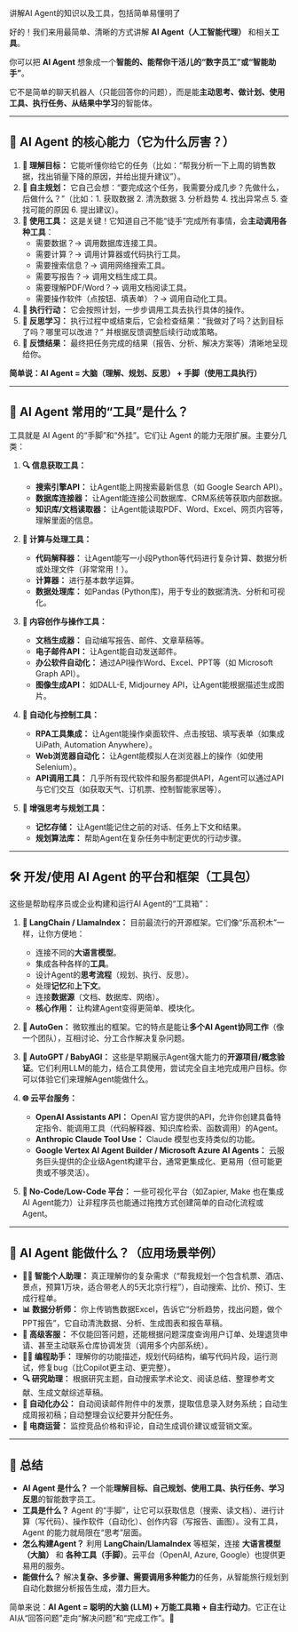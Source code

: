 讲解AI Agent的知识以及工具，包括简单易懂明了

好的！我们来用最简单、清晰的方式讲解 **AI Agent（人工智能代理）** 和相关**工具**。

你可以把 **AI Agent** 想象成一个**智能的、能帮你干活儿的“数字员工”或“智能助手”**。

它不是简单的聊天机器人（只能回答你的问题），而是能**主动思考、做计划、使用工具、执行任务、从结果中学习**的智能体。

---

## 🔑 AI Agent 的核心能力（它为什么厉害？）

1.  **🤔 理解目标：** 它能听懂你给它的任务（比如：“帮我分析一下上周的销售数据，找出销量下降的原因，并给出提升建议”）。
2.  **🧠 自主规划：** 它自己会想：“要完成这个任务，我需要分成几步？先做什么，后做什么？”（比如：1. 获取数据 2. 清洗数据 3. 分析趋势 4. 找出异常点 5. 查找可能的原因 6. 提出建议）。
3.  **🔧 使用工具：** 这是关键！它知道自己不能“徒手”完成所有事情，会**主动调用各种工具**：
    *   需要数据？→ 调用数据库连接工具。
    *   需要计算？→ 调用计算器或代码执行工具。
    *   需要搜索信息？→ 调用网络搜索工具。
    *   需要写报告？→ 调用文档生成工具。
    *   需要理解PDF/Word？→ 调用文档阅读工具。
    *   需要操作软件（点按钮、填表单）？→ 调用自动化工具。
4.  **🏃 执行行动：** 它会按照计划，一步步调用工具去执行具体的操作。
5.  **🔄 反思学习：** 执行过程中或结束后，它会检查结果：“我做对了吗？达到目标了吗？哪里可以改进？” 并根据反馈调整后续行动或策略。
6.  **📢 反馈结果：** 最终把任务完成的结果（报告、分析、解决方案等）清晰地呈现给你。

**简单说：AI Agent = 大脑（理解、规划、反思） + 手脚（使用工具执行）**

---

## 🧰 AI Agent 常用的“工具”是什么？

工具就是 AI Agent 的“手脚”和“外挂”。它们让 Agent 的能力无限扩展。主要分几类：

1.  **🔍 信息获取工具：**
    *   **搜索引擎API：** 让Agent能上网搜索最新信息（如 Google Search API）。
    *   **数据库连接器：** 让Agent能连接公司数据库、CRM系统等获取内部数据。
    *   **知识库/文档读取器：** 让Agent能读取PDF、Word、Excel、网页内容等，理解里面的信息。

2.  **🧮 计算与处理工具：**
    *   **代码解释器：** 让Agent能写一小段Python等代码进行复杂计算、数据分析或处理文件（非常常用！）。
    *   **计算器：** 进行基本数学运算。
    *   **数据处理库：** 如Pandas (Python库)，用于专业的数据清洗、分析和可视化。

3.  **📝 内容创作与操作工具：**
    *   **文档生成器：** 自动编写报告、邮件、文章草稿等。
    *   **电子邮件API：** 让Agent能自动发送邮件。
    *   **办公软件自动化：** 通过API操作Word、Excel、PPT等（如 Microsoft Graph API）。
    *   **图像生成API：** 如DALL-E, Midjourney API，让Agent能根据描述生成图片。

4.  **🤖 自动化与控制工具：**
    *   **RPA工具集成：** 让Agent能操作桌面软件、点击按钮、填写表单（如集成UiPath, Automation Anywhere）。
    *   **Web浏览器自动化：** 让Agent能模拟人在浏览器上的操作（如使用Selenium）。
    *   **API调用工具：** 几乎所有现代软件和服务都提供API，Agent可以通过API与它们交互（如获取天气、订机票、控制智能家居等）。

5.  **🧠 增强思考与规划工具：**
    *   **记忆存储：** 让Agent能记住之前的对话、任务上下文和结果。
    *   **规划算法库：** 帮助Agent在复杂任务中制定更优的行动步骤。

---

## 🛠️ 开发/使用 AI Agent 的平台和框架（工具包）

这些是帮助程序员或企业构建和运行AI Agent的“工具箱”：

1.  **🤖 LangChain / LlamaIndex：** 目前最流行的开源框架。它们像“乐高积木”一样，让你方便地：
    *   连接不同的**大语言模型**。
    *   集成各种各样的**工具**。
    *   设计Agent的**思考流程**（规划、执行、反思）。
    *   处理**记忆**和**上下文**。
    *   连接**数据源**（文档、数据库、网络）。
    *   **核心作用：** 让构建Agent变得更简单、模块化。

2.  **🧪 AutoGen：** 微软推出的框架。它的特点是能让**多个AI Agent协同工作**（像一个团队），互相讨论、分工合作解决复杂问题。

3.  **🤯 AutoGPT / BabyAGI：** 这些是早期展示Agent强大能力的**开源项目/概念验证**。它们利用LLM的能力，结合工具使用，尝试完全自主地完成用户目标。你可以体验它们来理解Agent能做什么。

4.  **🌐 云平台服务：**
    *   **OpenAI Assistants API：** OpenAI 官方提供的API，允许你创建具备特定指令、能调用工具（代码解释器、知识库检索、函数调用）的Agent。
    *   **Anthropic Claude Tool Use：** Claude 模型也支持类似的功能。
    *   **Google Vertex AI Agent Builder / Microsoft Azure AI Agents：** 云服务巨头提供的企业级Agent构建平台，通常更集成化、更易用（但可能更贵或不够灵活）。

5.  **🧩 No-Code/Low-Code 平台：** 一些可视化平台（如Zapier, Make 也在集成AI Agent能力）让非程序员也能通过拖拽方式创建简单的自动化流程或Agent。

---

## 🌟 AI Agent 能做什么？（应用场景举例）

*   **👩‍💼 智能个人助理：** 真正理解你的复杂需求（“帮我规划一个包含机票、酒店、景点，预算1万块，适合带老人的5天北京行程”），自动搜索、比价、预订、生成行程单。
*   **📊 数据分析师：** 你上传销售数据Excel，告诉它“分析趋势，找出问题，做个PPT报告”，它自动清洗数据、分析、生成图表和报告草稿。
*   **💬 高级客服：** 不仅能回答问题，还能根据问题深度查询用户订单、处理退货申请、甚至主动联系仓库协调发货（调用多个内部系统）。
*   **👨‍💻 编程助手：** 理解你的功能描述，规划代码结构，编写代码片段，运行测试，修复bug（比Copilot更主动、更完整）。
*   **🔍 研究助理：** 根据研究主题，自动搜索学术论文、阅读总结、整理参考文献、生成文献综述草稿。
*   **📑 自动化办公：** 自动阅读邮件附件中的发票，提取信息录入财务系统；自动生成周报初稿；自动整理会议纪要并分配任务。
*   **🛒 电商运营：** 监控竞品价格和评论，自动生成调价建议或营销文案。

---

## 📌 总结

*   **AI Agent 是什么？** 一个能**理解目标、自己规划、使用工具、执行任务、学习反思**的智能数字员工。
*   **工具是什么？** Agent 的“手脚”，让它可以获取信息（搜索、读文档）、进行计算（写代码）、操作软件（自动化）、创作内容（写报告、画图）。没有工具，Agent 的能力就局限在“思考”层面。
*   **怎么构建Agent？** 利用 **LangChain/LlamaIndex** 等框架，连接 **大语言模型（大脑）** 和 **各种工具（手脚）**。云平台（OpenAI, Azure, Google）也提供更易用的服务。
*   **能做什么？** 解决**复杂、多步骤、需要调用多种能力**的任务，从智能旅行规划到自动化数据分析报告生成，潜力巨大。

简单来说：**AI Agent = 聪明的大脑 (LLM) + 万能工具箱 + 自主行动力**。它正在让AI从“回答问题”走向“解决问题”和“完成工作”。🚀